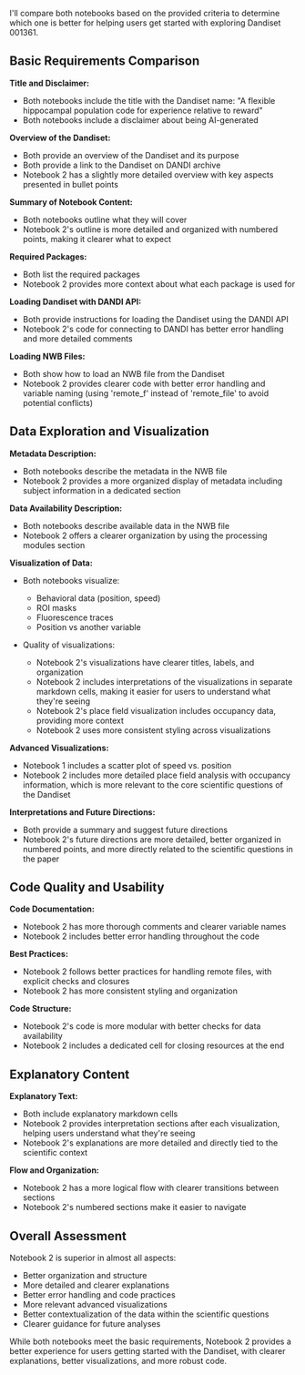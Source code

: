 I'll compare both notebooks based on the provided criteria to determine which one is better for helping users get started with exploring Dandiset 001361.

## Basic Requirements Comparison

**Title and Disclaimer:**
- Both notebooks include the title with the Dandiset name: "A flexible hippocampal population code for experience relative to reward"
- Both notebooks include a disclaimer about being AI-generated

**Overview of the Dandiset:**
- Both provide an overview of the Dandiset and its purpose
- Both provide a link to the Dandiset on DANDI archive
- Notebook 2 has a slightly more detailed overview with key aspects presented in bullet points

**Summary of Notebook Content:**
- Both notebooks outline what they will cover
- Notebook 2's outline is more detailed and organized with numbered points, making it clearer what to expect

**Required Packages:**
- Both list the required packages
- Notebook 2 provides more context about what each package is used for

**Loading Dandiset with DANDI API:**
- Both provide instructions for loading the Dandiset using the DANDI API
- Notebook 2's code for connecting to DANDI has better error handling and more detailed comments

**Loading NWB Files:**
- Both show how to load an NWB file from the Dandiset
- Notebook 2 provides clearer code with better error handling and variable naming (using 'remote_f' instead of 'remote_file' to avoid potential conflicts)

## Data Exploration and Visualization

**Metadata Description:**
- Both notebooks describe the metadata in the NWB file
- Notebook 2 provides a more organized display of metadata including subject information in a dedicated section

**Data Availability Description:**
- Both notebooks describe available data in the NWB file
- Notebook 2 offers a clearer organization by using the processing modules section

**Visualization of Data:**
- Both notebooks visualize:
  - Behavioral data (position, speed)
  - ROI masks
  - Fluorescence traces
  - Position vs another variable

- Quality of visualizations:
  - Notebook 2's visualizations have clearer titles, labels, and organization
  - Notebook 2 includes interpretations of the visualizations in separate markdown cells, making it easier for users to understand what they're seeing
  - Notebook 2's place field visualization includes occupancy data, providing more context
  - Notebook 2 uses more consistent styling across visualizations

**Advanced Visualizations:**
- Notebook 1 includes a scatter plot of speed vs. position
- Notebook 2 includes more detailed place field analysis with occupancy information, which is more relevant to the core scientific questions of the Dandiset

**Interpretations and Future Directions:**
- Both provide a summary and suggest future directions
- Notebook 2's future directions are more detailed, better organized in numbered points, and more directly related to the scientific questions in the paper

## Code Quality and Usability

**Code Documentation:**
- Notebook 2 has more thorough comments and clearer variable names
- Notebook 2 includes better error handling throughout the code

**Best Practices:**
- Notebook 2 follows better practices for handling remote files, with explicit checks and closures
- Notebook 2 has more consistent styling and organization

**Code Structure:**
- Notebook 2's code is more modular with better checks for data availability
- Notebook 2 includes a dedicated cell for closing resources at the end

## Explanatory Content

**Explanatory Text:**
- Both include explanatory markdown cells
- Notebook 2 provides interpretation sections after each visualization, helping users understand what they're seeing
- Notebook 2's explanations are more detailed and directly tied to the scientific context

**Flow and Organization:**
- Notebook 2 has a more logical flow with clearer transitions between sections
- Notebook 2's numbered sections make it easier to navigate

## Overall Assessment

Notebook 2 is superior in almost all aspects:
- Better organization and structure
- More detailed and clearer explanations
- Better error handling and code practices
- More relevant advanced visualizations
- Better contextualization of the data within the scientific questions
- Clearer guidance for future analyses

While both notebooks meet the basic requirements, Notebook 2 provides a better experience for users getting started with the Dandiset, with clearer explanations, better visualizations, and more robust code.